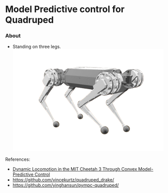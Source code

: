 # Model Predictive control for Quadruped

### About

- Standing on three legs.  
![triped](images/triped-rf.png)


References:
- [Dynamic Locomotion in the MIT Cheetah 3 Through Convex Model-Predictive Control](https://dspace.mit.edu/bitstream/handle/1721.1/138000/convex_mpc_2fix.pdf)
- https://github.com/vincekurtz/quadruped_drake/
- https://github.com/yinghansun/pympc-quadruped/
